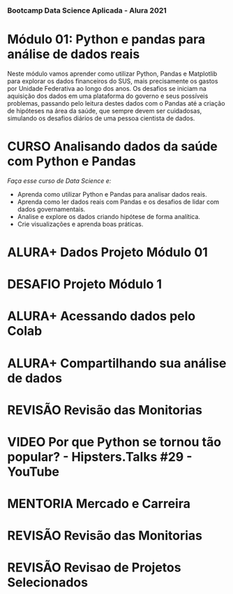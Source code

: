 ### Bootcamp Data Science Aplicada - Alura 2021
# Módulo 01: Python e pandas para análise de dados reais
Neste módulo vamos aprender como utilizar Python, Pandas e Matplotlib para explorar os dados financeiros do SUS, mais precisamente os gastos por Unidade Federativa ao longo dos anos. Os desafios se iniciam na aquisição dos dados em uma plataforma do governo e seus possíveis problemas, passando pelo leitura destes dados com o Pandas até a criação de hipóteses na área da saúde, que sempre devem ser cuidadosas, simulando os desafios diários de uma pessoa cientista de dados.


CURSO
Analisando dados da saúde com Python e Pandas
===

*Faça esse curso de Data Science e:*
- Aprenda como utilizar Python e Pandas para analisar dados reais.
- Aprenda como ler dados reais com Pandas e os desafios de lidar com dados governamentais.
- Analise e explore os dados criando hipótese de forma analítica.
- Crie visualizações e aprenda boas práticas.


ALURA+
Dados Projeto Módulo 01
===

DESAFIO
Projeto Módulo 1
===

ALURA+
Acessando dados pelo Colab
===

ALURA+
Compartilhando sua análise de dados
===

REVISÃO
Revisão das Monitorias
===

VIDEO
Por que Python se tornou tão popular? - Hipsters.Talks #29 - YouTube
===

MENTORIA
Mercado e Carreira
===

REVISÃO
Revisão das Monitorias
===

REVISÃO
Revisao de Projetos Selecionados
===